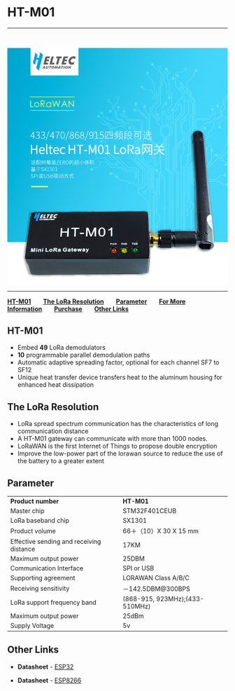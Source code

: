 # HT-M01
***
&nbsp;

<img src="img/products/lora/lora_gateway/ht-m01/01.jpg">

* * *

**[HT-M01](#HT-M01)**&nbsp;&nbsp;&nbsp;&nbsp;&nbsp;&nbsp; **[The LoRa Resolution](#The-LoRa-Resolution)**&nbsp;&nbsp;&nbsp;&nbsp;&nbsp;&nbsp; **[Parameter](#Parameter)**&nbsp;&nbsp;&nbsp;&nbsp;&nbsp;&nbsp; **[For More Information](http://www.heltec.cn/project/ht-m01-lora-gateway/)**&nbsp;&nbsp;&nbsp;&nbsp;&nbsp;&nbsp; **[Purchase](https://item.taobao.com/item.htm?spm=2013.1.20141003.10.4d827a0ehvHhoH&scm=1007.10011.70203.100200300000001&id=565546248458&pvid=6127b967-6958-4c2b-8914-cad58b3632b1)**&nbsp;&nbsp;&nbsp;&nbsp;&nbsp;&nbsp; **[Other Links](#Other-Links)**

## HT-M01

 - Embed **49** LoRa demodulators	
 - **10** programmable parallel demodulation paths
 - Automatic adaptive spreading factor, optional for each channel SF7 to SF12
 - Unique heat transfer device transfers heat to the aluminum housing for enhanced heat dissipation
 
## The LoRa Resolution

 - LoRa spread spectrum communication has the characteristics of long communication distance
 - A HT-M01 gateway can communicate with more than 1000 nodes.
 - LoRaWAN is the first Internet of Things to propose double encryption
 - Improve the low-power part of the lorawan source to reduce the use of the battery to a greater extent 
  
 ## Parameter

<table>
   <tr style="font-weight:bold">
      <td>Product number</td>
      <td>HT-M01</td>
   </tr>
   <tr>
      <td>Master chip</td>
      <td>STM32F401CEUB</td>
   </tr>
   <tr>
      <td>LoRa baseband chip</td>
      <td>SX1301</td>
   </tr>
   <tr>
      <td>Product volume</td>
      <td>66＋（10）X 30 X 15 mm</td>
   </tr>
   <tr>
      <td>Effective sending and receiving distance</td>
      <td>17KM</td>
   </tr>
   <tr>
      <td>Maximum output power</td>
      <td>25DBM</td>
   </tr>
   <tr>
      <td>Communication Interface</td>
      <td>SPI or USB</td>
   </tr>
   <tr>
      <td>Supporting agreement</td>
      <td>LORAWAN Class A/B/C</td>
   </tr>
   <tr>
      <td>Receiving sensitivity</td>
      <td>－142.5DBM@300BPS</td>
   </tr>
   <tr>
      <td>LoRa support frequency band</td>
      <td>(868-915, 923MHz);(433-510MHz)</td>
   </tr>
   <tr>
      <td>Maximum output power</td>
      <td>25dBm</td>
   </tr>
   <tr>
      <td>Supply Voltage</td>
      <td>5v</td>
   </tr>
</table>

## Other Links

-  **Datasheet** - [ESP32](https://www.espressif.com/sites/default/files/documentation/esp32_datasheet_cn.pdf)

-  **Datasheet** - [ESP8266](https://www.espressif.com/sites/default/files/documentation/0a-esp8285_datasheet_cn.pdf)
